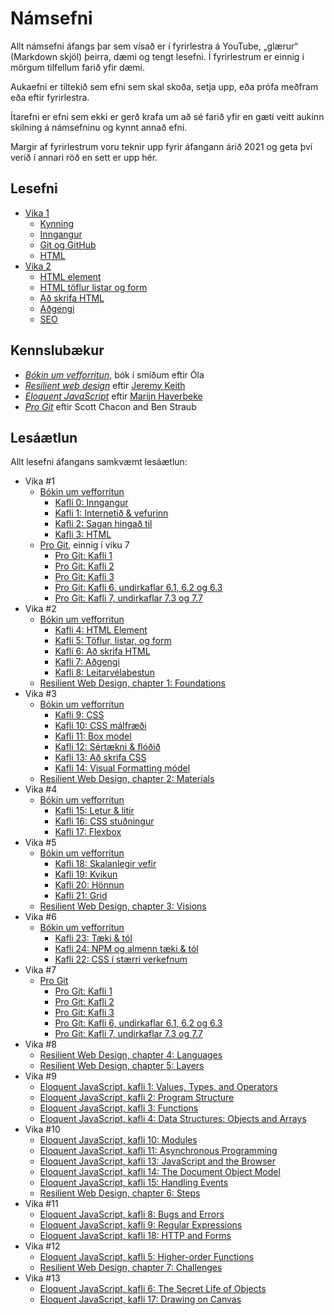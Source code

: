 # Námsefni

Allt námsefni áfangs þar sem vísað er í fyrirlestra á YouTube, „glærur“ (Markdown skjöl) þeirra, dæmi og tengt lesefni. Í fyrirlestrum er einnig í mörgum tilfellum farið yfir dæmi.

Aukaefni er tiltekið sem efni sem skal skoða, setja upp, eða prófa meðfram eða eftir fyrirlestra.

Ítarefni er efni sem ekki er gerð krafa um að sé farið yfir en gæti veitt aukinn skilning á námsefninu og kynnt annað efni.

Margir af fyrirlestrum voru teknir upp fyrir áfangann árið 2021 og geta því verið í annari röð en sett er upp hér.

## Lesefni

* [Vika 1](../vikur/vika-01.md)
  * [Kynning](./01.kynning/)
  * [Inngangur](./02.inngangur/)
  * [Git og GitHub](./03.git/)
  * [HTML](./04.html/)
* [Vika 2](../vikur/vika-02.md)
  * [HTML element](./05.html-element.html/)
  * [HTML töflur listar og form](./06.html-toflur-listar-form.html/)
  * [Að skrifa HTML](./07.ad-skrifa-html.html/)
  * [Aðgengi](./08.adgengi/)
  * [SEO](./09.seo/)

## Kennslubækur

* [_Bókin um vefforritun_](https://bok.vefforritun.is), bók í smíðum eftir Óla
* [_Resilient web design_](https://resilientwebdesign.com/) eftir [Jeremy Keith](https://adactio.com/)
* [_Eloquent JavaScript_](http://eloquentjavascript.net/) eftir [Marijn Haverbeke](https://marijnhaverbeke.nl/)
* [_Pro Git_](https://git-scm.com/book/en/v2) eftir Scott Chacon and Ben Straub

## Lesáætlun

Allt lesefni áfangans samkvæmt lesáætlun:

* Vika #1
  * [Bókin um vefforritun](https://bok.vefforritun.is/)
    * [Kafli 0: Inngangur](https://bok.vefforritun.is/00.inngangur.html)
    * [Kafli 1: Internetið & vefurinn](https://bok.vefforritun.is/01.internetid.html)
    * [Kafli 2: Sagan hingað til](https://bok.vefforritun.is/02.saga.html)
    * [Kafli 3: HTML](https://bok.vefforritun.is/03.html.html)
  * [Pro Git](https://git-scm.com/book/en/v2), einnig í viku 7
    * [Pro Git: Kafli 1](https://git-scm.com/book/en/v2/Getting-Started-About-Version-Control)
    * [Pro Git: Kafli 2](https://git-scm.com/book/en/v2/Git-Basics-Getting-a-Git-Repository)
    * [Pro Git: Kafli 3](https://git-scm.com/book/en/v2/Git-Branching-Branches-in-a-Nutshell)
    * [Pro Git: Kafli 6, undirkaflar 6.1, 6.2 og 6.3](https://git-scm.com/book/en/v2/GitHub-Account-Setup-and-Configuration)
    * [Pro Git: Kafli 7, undirkaflar 7.3 og 7.7](https://git-scm.com/book/en/v2/Git-Tools-Stashing-and-Cleaning)
* Vika #2
  * [Bókin um vefforritun](https://bok.vefforritun.is/)
    * [Kafli 4: HTML Element](https://bok.vefforritun.is/04.element.html)
    * [Kafli 5: Töflur, listar, og form](https://bok.vefforritun.is/05.toflur-listar-form.html)
    * [Kafli 6: Að skrifa HTML](https://bok.vefforritun.is/06.ad-skrifa-html.html)
    * [Kafli 7: Aðgengi](https://bok.vefforritun.is/07.adgengi.html)
    * [Kafli 8: Leitarvélabestun](https://bok.vefforritun.is/08.seo.html)
  * [Resilient Web Design, chapter 1: Foundations](https://resilientwebdesign.com/chapter1/)
* Vika #3
  * [Bókin um vefforritun](https://bok.vefforritun.is/)
    * [Kafli 9: CSS](https://bok.vefforritun.is/09.css.html)
    * [Kafli 10: CSS málfræði](https://bok.vefforritun.is/10.css-malfraedi.html)
    * [Kafli 11: Box model](https://bok.vefforritun.is/11.css-box-model.html)
    * [Kafli 12: Sértækni & flóðið](https://bok.vefforritun.is/12.css-specifity-cascade.html)
    * [Kafli 13: Að skrifa CSS](https://bok.vefforritun.is/13.css-best-practices.html)
    * [Kafli 14: Visual Formatting módel](https://bok.vefforritun.is/14.visual-formatting.html)
  * [Resilient Web Design, chapter 2: Materials](https://resilientwebdesign.com/chapter2/)
* Vika #4
  * [Bókin um vefforritun](https://bok.vefforritun.is/)
    * [Kafli 15: Letur & litir](https://bok.vefforritun.is/15.css-letur-litir.html)
    * [Kafli 16: CSS stuðningur](https://bok.vefforritun.is/16.css-studningur.html)
    * [Kafli 17: Flexbox](https://bok.vefforritun.is/17.css-flexbox.html)
* Vika #5
  * [Bókin um vefforritun](https://bok.vefforritun.is/)
    * [Kafli 18: Skalanlegir vefir](https://bok.vefforritun.is/18.skalanlegir.html)
    * [Kafli 19: Kvikun](https://bok.vefforritun.is/19.kvikun.html)
    * [Kafli 20: Hönnun](https://bok.vefforritun.is/20.honnun.html)
    * [Kafli 21: Grid](https://bok.vefforritun.is/21.grid.html)
  * [Resilient Web Design, chapter 3: Visions](https://resilientwebdesign.com/chapter3/)
* Vika #6
  * [Bókin um vefforritun](https://bok.vefforritun.is/)
    * [Kafli 23: Tæki & tól](https://bok.vefforritun.is/23.taeki-tol.html)
    * [Kafli 24: NPM og almenn tæki & tól](https://bok.vefforritun.is/24.npm-taeki-tol.html)
    * [Kafli 22: CSS í stærri verkefnum](https://bok.vefforritun.is/22.css-verkefni.html)
* Vika #7
  * [Pro Git](https://git-scm.com/book/en/v2)
    * [Pro Git: Kafli 1](https://git-scm.com/book/en/v2/Getting-Started-About-Version-Control)
    * [Pro Git: Kafli 2](https://git-scm.com/book/en/v2/Git-Basics-Getting-a-Git-Repository)
    * [Pro Git: Kafli 3](https://git-scm.com/book/en/v2/Git-Branching-Branches-in-a-Nutshell)
    * [Pro Git: Kafli 6, undirkaflar 6.1, 6.2 og 6.3](https://git-scm.com/book/en/v2/GitHub-Account-Setup-and-Configuration)
    * [Pro Git: Kafli 7, undirkaflar 7.3 og 7.7](https://git-scm.com/book/en/v2/Git-Tools-Stashing-and-Cleaning)
* Vika #8
  * [Resilient Web Design, chapter 4: Languages](https://resilientwebdesign.com/chapter4/)
  * [Resilient Web Design, chapter 5: Layers](https://resilientwebdesign.com/chapter5/)
* Vika #9
  * [Eloquent JavaScript, kafli 1: Values, Types, and Operators](https://eloquentjavascript.net/01_values.html)
  * [Eloquent JavaScript, kafli 2: Program Structure](https://eloquentjavascript.net/02_program_structure.html)
  * [Eloquent JavaScript, kafli 3: Functions](https://eloquentjavascript.net/03_functions.html)
  * [Eloquent JavaScript, kafli 4: Data Structures: Objects and Arrays](https://eloquentjavascript.net/04_data.html)
* Vika #10
  * [Eloquent JavaScript, kafli 10: Modules](https://eloquentjavascript.net/10_modules.html)
  * [Eloquent JavaScript, kafli 11: Asynchronous Programming](https://eloquentjavascript.net/11_async.html)
  * [Eloquent JavaScript, kafli 13: JavaScript and the Browser](https://eloquentjavascript.net/13_browser.html)
  * [Eloquent JavaScript, kafli 14: The Document Object Model](https://eloquentjavascript.net/14_dom.html)
  * [Eloquent JavaScript, kafli 15: Handling Events](https://eloquentjavascript.net/15_event.html)
  * [Resilient Web Design, chapter 6: Steps](https://resilientwebdesign.com/chapter6/)
* Vika #11
  * [Eloquent JavaScript, kafli 8: Bugs and Errors](https://eloquentjavascript.net/08_error.html)
  * [Eloquent JavaScript, kafli 9: Regular Expressions](https://eloquentjavascript.net/09_regexp.html)
  * [Eloquent JavaScript, kafli 18: HTTP and Forms](https://eloquentjavascript.net/18_http.html)
* Vika #12
  * [Eloquent JavaScript, kafli 5: Higher-order Functions](https://eloquentjavascript.net/05_higher_order.html)
  * [Resilient Web Design, chapter 7: Challenges](https://resilientwebdesign.com/chapter7/)
* Vika #13
  * [Eloquent JavaScript, kafli 6: The Secret Life of Objects](https://eloquentjavascript.net/06_object.html)
  * [Eloquent JavaScript, kafli 17: Drawing on Canvas](https://eloquentjavascript.net/17_canvas.html)
